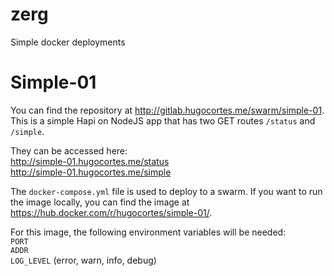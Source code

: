 # zerg
Simple docker deployments

# Simple-01

You can find the repository at http://gitlab.hugocortes.me/swarm/simple-01. This is a simple Hapi on NodeJS app that has two GET routes `/status` and `/simple`. 

They can be accessed here:  
http://simple-01.hugocortes.me/status  
http://simple-01.hugocortes.me/simple

The `docker-compose.yml` file is used to deploy to a swarm. If you want to run the image locally, you can find the image at https://hub.docker.com/r/hugocortes/simple-01/.

For this image, the following environment variables will be needed:  
`PORT`  
`ADDR`  
`LOG_LEVEL` (error, warn, info, debug)  

